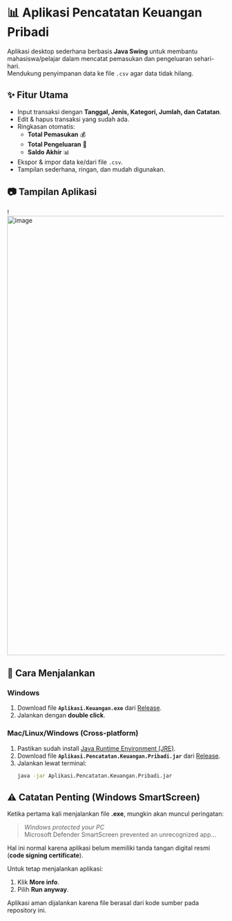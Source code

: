 # 📊 Aplikasi Pencatatan Keuangan Pribadi

Aplikasi desktop sederhana berbasis **Java Swing** untuk membantu mahasiswa/pelajar dalam mencatat pemasukan dan pengeluaran sehari-hari.  
Mendukung penyimpanan data ke file `.csv` agar data tidak hilang.

## ✨ Fitur Utama
- Input transaksi dengan **Tanggal, Jenis, Kategori, Jumlah, dan Catatan**.
- Edit & hapus transaksi yang sudah ada.
- Ringkasan otomatis:
  - **Total Pemasukan** 💰
  - **Total Pengeluaran** 💸
  - **Saldo Akhir** 📊
- Ekspor & impor data ke/dari file `.csv`.
- Tampilan sederhana, ringan, dan mudah digunakan.

## 📷 Tampilan Aplikasi
!<img width="1919" height="1016" alt="image" src="https://github.com/user-attachments/assets/f15d132e-e9c7-4977-9522-a76b59565a76" />


## 🚀 Cara Menjalankan
### Windows
1. Download file **`Aplikasi.Keuangan.exe`** dari [Release](../../releases).
2. Jalankan dengan **double click**.

### Mac/Linux/Windows (Cross-platform)
1. Pastikan sudah install [Java Runtime Environment (JRE)](https://www.java.com/download/).
2. Download file **`Aplikasi.Pencatatan.Keuangan.Pribadi.jar`** dari [Release](../../releases).
3. Jalankan lewat terminal:
   ```bash
   java -jar Aplikasi.Pencatatan.Keuangan.Pribadi.jar

## ⚠️ Catatan Penting (Windows SmartScreen)

Ketika pertama kali menjalankan file **.exe**, mungkin akan muncul peringatan:

> *Windows protected your PC*  
> Microsoft Defender SmartScreen prevented an unrecognized app...

Hal ini normal karena aplikasi belum memiliki tanda tangan digital resmi (**code signing certificate**).

Untuk tetap menjalankan aplikasi:
1. Klik **More info**.
2. Pilih **Run anyway**.

Aplikasi aman dijalankan karena file berasal dari kode sumber pada repository ini.


